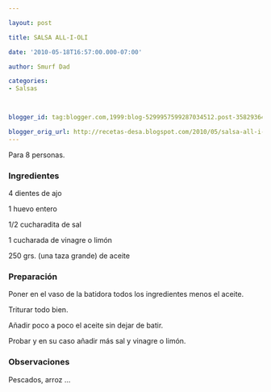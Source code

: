 ```yaml
---

layout: post

title: SALSA ALL-I-OLI

date: '2010-05-18T16:57:00.000-07:00'

author: Smurf Dad

categories:
- Salsas



blogger_id: tag:blogger.com,1999:blog-5299957599287034512.post-3582936412714206302

blogger_orig_url: http://recetas-desa.blogspot.com/2010/05/salsa-all-i-oli.html
---
```


Para 8 personas.

<h3>Ingredientes</h3>

4 dientes de ajo

1 huevo entero

1/2 cucharadita de sal

1 cucharada de vinagre o limón

250 grs. (una taza grande) de aceite

<h3>Preparación</h3>

Poner en el vaso de la batidora todos los ingredientes menos el aceite.

Triturar todo bien.

Añadir poco a poco el aceite sin dejar de batir.

Probar y en su caso añadir más sal y vinagre o limón.

<h3>Observaciones</h3>

Pescados, arroz ...

